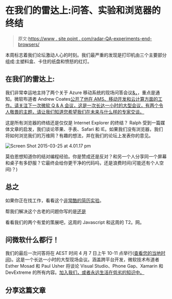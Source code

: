 # 在我们的雷达上:问答、实验和浏览器的终结

> 原文:[https://www . site point . com/radar-QA-experiments-end-browsers/](https://www.sitepoint.com/radar-qa-experiments-end-browsers/)

本周标志着我们论坛激动人心的时刻。我们最严重的发现是打印机由三个主要部分组成:主塑料盒、卡住的纸盘和愤怒的红灯。

## 在我们的雷达上:

我们非常幸运地主持了两个关于 Azure 移动系统的现场问答会议[&，](https://community.sitepoint.com/t/microsoft-q-a-with-sitepoint-azure-mobile-services/115931/)，重点是通知。微软布道者 Andrew Coates[公开了他在 AMS、移动开发和云计算方面的工作。请关注下一次微软 Q & A 会议，这是一次长达一小时的大型会议，有两个令人敬畏的主题，请让我们知道您希望我们在未来与什么样的专家交谈。](https://community.sitepoint.com/t/sitepoint-and-microsoft-live-q-a-session-2-azure-mobile-services-notifications/116431)

这是所有浏览器的终结还是仅仅是 Internet Explorer 的终结？ Ralph 受到一篇媒体文章的启发，我们谈论苹果、手表、Safari 和 IE。如果我们没有浏览器，我们将如何浏览我们的万维网？有趣的想法，并在我们的论坛上发表你的意见。

![Screen Shot 2015-03-25 at 4.01.17 pm](../Images/a8d897f02dd1150ac6e36c6f9faffeeb.png)

莫伯恩想知道你的结对编程经验。你是赞成还是反对？和另一个人分享同一个屏幕和桌子有多舒服？它最终会给你更干净的代码吗，还是浪费时间(可能还有个人空间)？)

## 总之

如果你正在找工作，看看这个[非常酷的简历实验](https://community.sitepoint.com/t/cool-resume-experiment/115326)。

帮我们解决这个古老的问题你写的是[还是](https://community.sitepoint.com/t/php-blabla-or-blabla/115717)

看看我们的两个有爱的策展吧，这周的 Javascript 和这周的 T2。网。

## 问微软什么都行！

我们的最后一次问答将在 AEST 时间 4 月 7 日上午 10-11 点举行([查看您的当地时间](http://www.timeanddate.com/worldclock/fixedtime.html?msg=Microsoft+QA+Session&iso=20150407T10&p1=152&ah=1))。这是一个长达一小时的大型现场会议。涵盖跨平台开发，微软技术布道者 Esther Mosad 和 Paul Usher 将谈论 Visual Studio、Phone Gap、Xamarin 和 DevExtreme 的所有内容。[加入我们，或者永远生活在低劣的知识中。](https://community.sitepoint.com/t/microsoft-q-a-session-visual-studio-phone-gap-xamarin-and-devextreme/116763)

## 分享这篇文章